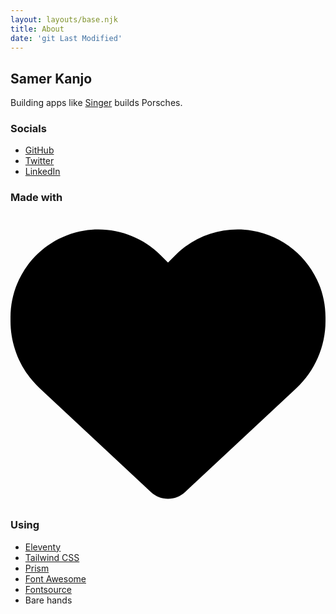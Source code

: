 ```yaml
---
layout: layouts/base.njk
title: About
date: 'git Last Modified'
---
```


<h2>Samer Kanjo</h2>
Building apps like <a href="https://singervehicledesign.com/" target="_blank">Singer</a> builds Porsches.

<h3>Socials</h3>
<ul>
<li><a href="{{ site.author.github }}" target="_blank">GitHub</a></li>
<li><a href="{{ site.author.twitter }}" target="_blank">Twitter</a></li>
<li><a href="{{ site.author.linkedin }}" target="_blank">LinkedIn</a></li>
</ul>

<h3>Made with
<svg xmlns="http://www.w3.org/2000/svg" viewBox="0 0 512 512" class="w-6 inline fill-red-700">
<!--!
Font Awesome Free 6.5.2 by @fontawesome - https://fontawesome.com
License - https://fontawesome.com/license/free
(Icons: CC BY 4.0, Fonts: SIL OFL 1.1, Code: MIT License) Copyright 2024 Fonticons, Inc.
-->
<path
d="M47.6 300.4L228.3 469.1c7.5 7 17.4 10.9 27.7 10.9s20.2-3.9 27.7-10.9L464.4 300.4c30.4-28.3 47.6-68
47.6-109.5v-5.8c0-69.9-50.5-129.5-119.4-141C347 36.5 300.6 51.4 268 84L256 96 244 84c-32.6-32.6-79-47.5-124.6-39.9C50.5
55.6 0 115.2 0 185.1v5.8c0 41.5 17.2 81.2 47.6 109.5z"/>
</svg>
Using</h3>
<ul>
<li><a href="https://www.11ty.dev/" target="_blank">Eleventy</a></li>
<li><a href="https://tailwindcss.com/" target="_blank">Tailwind CSS</a></li>
<li><a href="https://prismjs.com/" target="_blank">Prism</a></li>
<li><a href="https://fontawesome.com/" target="_blank">Font Awesome</a></li>
<li><a href="https://fontsource.org/" target="_blank">Fontsource</a></li>
<li>Bare hands</li>
</ul>
